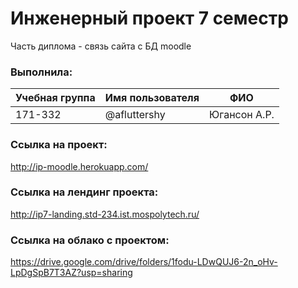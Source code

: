 # Инженерный проект 7 семестр
Часть диплома - связь сайта с БД moodle

### Выполнила:
| Учебная группа | Имя пользователя | ФИО |
|----------------|---------------------|----------------------|
| 171-332     | @afluttershy | Югансон А.Р. |

### Ссылка на проект:
http://ip-moodle.herokuapp.com/

### Ссылка на лендинг проекта:
http://ip7-landing.std-234.ist.mospolytech.ru/

### Ссылка на облако с проектом:
https://drive.google.com/drive/folders/1fodu-LDwQUJ6-2n_oHv-LpDgSpB7T3AZ?usp=sharing